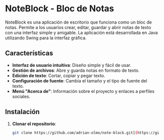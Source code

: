 # NoteBlock - Bloc de Notas

NoteBlock es una aplicación de escritorio que funciona como un bloc de notas. Permite a los usuarios crear, editar, guardar y abrir notas de texto con una interfaz simple y amigable. La aplicación está desarrollada en Java utilizando Swing para la interfaz gráfica.

## Características

- **Interfaz de usuario intuitiva**: Diseño simple y fácil de usar.
- **Gestión de archivos**: Abre y guarda notas en formato de texto.
- **Edición de texto**: Cortar, copiar y pegar texto.
- **Configuración de fuente**: Cambia el tamaño y el tipo de fuente del texto.
- **Menú "Acerca de"**: Información sobre el proyecto y enlaces a perfiles sociales.



## Instalación

1. **Clonar el repositorio**:
   ```bash
   git clone https://github.com/adrian-olmo/note-block.git](https://github.com/adrian-olmo/NoteBlock.git
